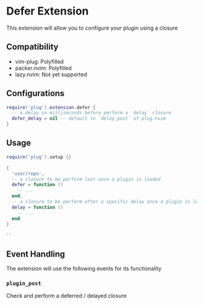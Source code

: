 # Defer Extension

This extension will allow you to configure your plugin using a closure

## Compatibility

- vim-plug: Polyfilled
- packer.nvim: Polyfilled
- lazy.nvim: Not yet supported

## Configurations

```lua
require('plug').extension.defer {
  -- a delay in milliseconds before perform a `delay` closure
  defer_delay = nil -- default to `delay_post` of plug.nvim
}
```

## Usage

```lua
require('plug').setup {}

{
  'user/repo',
  -- a closure to be perform last once a plugin is loaded
  defer = function ()
    -- ...
  end,
  -- a closure to be perform after a specific delay once a plugin is loaded
  delay = function ()
    -- ...
  end
}

''
```

## Event Handling

The extension will use the following events for its functionality

### `plugin_post`

Check and perform a deferred / delayed closure
